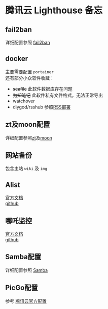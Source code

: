 # 腾讯云 Lighthouse 备忘

## fail2ban
详细配置参照 [fail2ban](./fail2ban.md)  

## docker
主要需要配置 `portainer`  
还有部分小众软件收藏：
- ~~seafile~~ 此软件数据库存在问题
- ~~为知笔记~~ 此软件私有文件格式，无法正常导出
- watchover
- diygod/rsshub 参照[RSS部署](../Linux/rsshub.md)

## zt及moon配置
详细配置参照[zt](../Nas/zerotier.md)及[moon](../Skills/moon.md)

## 网站备份
包含主站 `wiki` 及 `img`    

## Alist
[官方文档](https://alist.nn.ci/)  
[github](https://github.com/alist-org/alist)  

## 哪吒监控
[官方文档](https://nezha.wiki/index.html)  
[github](https://github.com/naiba/nezha)  

## Samba配置
详细配置参照 [Samba](../Linux/samba.md)  

## PicGo配置
参考 [腾讯云官方配置](https://cloud.tencent.com/document/product/436/74373)  